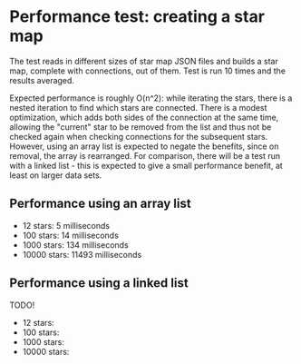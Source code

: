 Performance test: creating a star map
=====================================

The test reads in different sizes of star map JSON files and builds a star map, complete with connections, out of them. Test is run 10 times and the results averaged.

Expected performance is roughly O(n^2): while iterating the stars, there is a nested iteration to find which stars are connected. There is a modest optimization, which adds both sides of the connection at the same time, allowing the "current" star to be removed from the list and thus not be checked again when checking connections for the subsequent stars. However, using an array list is expected to negate the benefits, since on removal, the array is rearranged. For comparison, there will be a test run with a linked list - this is expected to give a small performance benefit, at least on larger data sets.

Performance using an array list
-------------------------------

- 12 stars: 5 milliseconds
- 100 stars: 14 milliseconds
- 1000 stars: 134 milliseconds
- 10000 stars: 11493 milliseconds

Performance using a linked list
-------------------------------

TODO!
- 12 stars:
- 100 stars:
- 1000 stars:
- 10000 stars:


